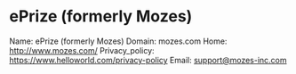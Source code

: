 
# ePrize (formerly Mozes)

Name: ePrize (formerly Mozes)
Domain: mozes.com
Home: http://www.mozes.com/
Privacy_policy: https://www.helloworld.com/privacy-policy
Email: support@mozes-inc.com
